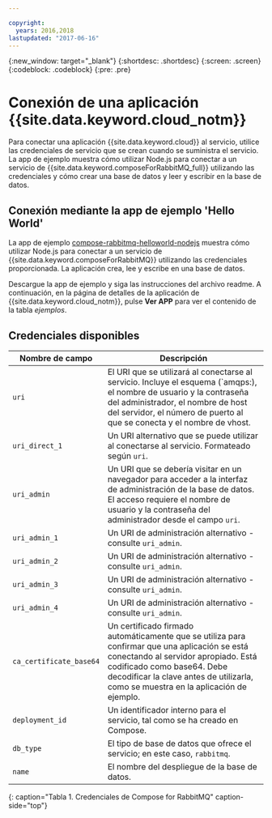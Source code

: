 ```yaml
---

copyright:
  years: 2016,2018
lastupdated: "2017-06-16"
---
```


{:new_window: target="_blank"}
{:shortdesc: .shortdesc}
{:screen: .screen}
{:codeblock: .codeblock}
{:pre: .pre}

# Conexión de una aplicación {{site.data.keyword.cloud_notm}}

Para conectar una aplicación {{site.data.keyword.cloud}} al servicio, utilice las credenciales de servicio que se crean cuando se suministra el servicio. La app de ejemplo muestra cómo utilizar Node.js para conectar a un servicio de {{site.data.keyword.composeForRabbitMQ_full}} utilizando las credenciales y cómo crear una base de datos y leer y escribir en la base de datos.

## Conexión mediante la app de ejemplo 'Hello World'

La app de ejemplo [compose-rabbitmq-helloworld-nodejs](https://github.com/IBM-Bluemix/compose-rabbitmq-helloworld-nodejs) muestra cómo utilizar Node.js para conectar a un servicio de {{site.data.keyword.composeForRabbitMQ}} utilizando las credenciales proporcionada. La aplicación crea, lee y escribe en una base de datos.

Descargue la app de ejemplo y siga las instrucciones del archivo readme. A continuación, en la página de detalles de la aplicación de {{site.data.keyword.cloud_notm}}, pulse **Ver APP** para ver el contenido de la tabla *ejemplos*.

## Credenciales disponibles

Nombre de campo|Descripción
----------|-----------
`uri`|El URI que se utilizará al conectarse al servicio. Incluye el esquema (`amqps:), el nombre de usuario y la contraseña del administrador, el nombre de host del servidor, el número de puerto al que se conecta y el nombre de vhost.
`uri_direct_1`|Un URI alternativo que se puede utilizar al conectarse al servicio. Formateado según `uri`.
`uri_admin`|Un URI que se debería visitar en un navegador para acceder a la interfaz de administración de la base de datos. El acceso requiere el nombre de usuario y la contraseña del administrador desde el campo `uri`.
`uri_admin_1`|Un URI de administración alternativo - consulte `uri_admin`.
`uri_admin_2`|Un URI de administración alternativo - consulte `uri_admin`.
`uri_admin_3`|Un URI de administración alternativo - consulte `uri_admin`.
`uri_admin_4`|Un URI de administración alternativo - consulte `uri_admin`.
`ca_certificate_base64`|Un certificado firmado automáticamente que se utiliza para confirmar que una aplicación se está conectando al servidor apropiado. Está codificado como base64. Debe decodificar la clave antes de utilizarla, como se muestra en la aplicación de ejemplo.
`deployment_id`|Un identificador interno para el servicio, tal como se ha creado en Compose.
`db_type`|El tipo de base de datos que ofrece el servicio; en este caso, `rabbitmq`.
`name`|El nombre del despliegue de la base de datos.
{: caption="Tabla 1. Credenciales de Compose for RabbitMQ" caption-side="top"}
